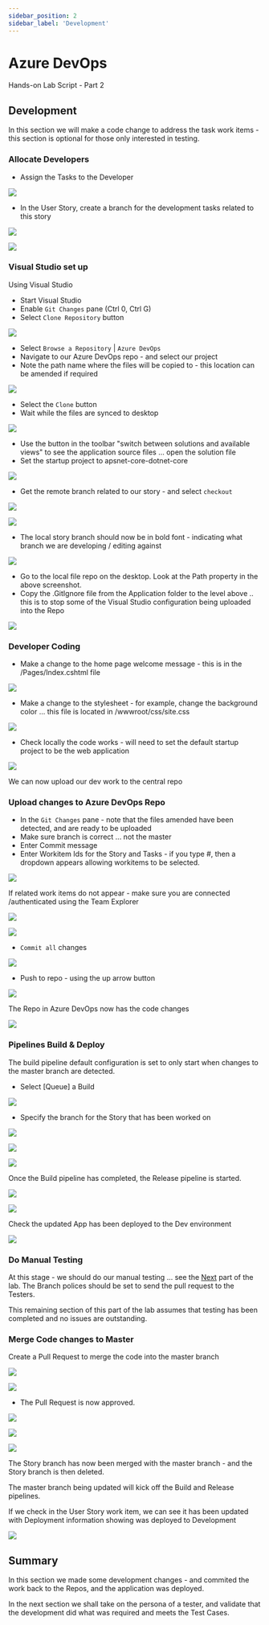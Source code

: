 ```yaml
---
sidebar_position: 2
sidebar_label: 'Development'
---
```


# Azure DevOps

Hands-on Lab Script - Part 2

## Development

In this section we will make a code change to address the task work items - this section is optional for those only interested in testing.

### Allocate Developers

- Assign the Tasks to the Developer

![](Images/TPTaskAssign.png)

- In the User Story, create a branch for the development tasks related to this story

![](Images/TPStoryCreateBranch.png)

![](Images/TPStoryCreateBranch2.png)

### Visual Studio set up

Using Visual Studio

- Start Visual Studio
- Enable `Git Changes` pane (Ctrl 0, Ctrl G)
- Select `Clone Repository` button

![](Images/TPVSClone1.png)

- Select `Browse a Repository` | `Azure DevOps`
- Navigate to our Azure DevOps repo - and select our project
- Note the path name where the files will be copied to - this location can be amended if required

![](Images/TPVSClone2.png)

- Select the `Clone` button
- Wait while the files are synced to desktop

![](Images/TPVSClone3.png)

- Use the button in the toolbar "switch between solutions and available views" to see the application source files ... open the solution file
- Set the startup project to apsnet-core-dotnet-core

![](Images/TPVSClone4.png)

- Get the remote branch related to our story - and select `checkout`

![](Images/TPVSClone5.png)

![](Images/TPVSClone6.png)

- The local story branch should now be in bold font - indicating what branch we are developing / editing against

![](Images/TPVSClone7.png)

- Go to the local file repo on the desktop.   Look at the Path property in the above screenshot.
- Copy the .GitIgnore file from the Application folder to the level above .. this is to stop some of the Visual Studio configuration being uploaded into the Repo

![](Images/TPVSClone8.png)

### Developer Coding

- Make a change to the home page welcome message - this is in the /Pages/Index.cshtml file

![](Images/TPVisualStudioCode1.png)

- Make a change to the stylesheet - for example, change the background color ... this file is located in /wwwroot/css/site.css

![](Images/TPVisualStudioCode2.png)

- Check locally the code works - will need to set the default startup project to be the web application

![](Images/TPRunWebApp.png)

We can now upload our dev work to the central repo

### Upload changes to Azure DevOps Repo

- In the `Git Changes` pane - note that the files amended have been detected, and are ready to be uploaded
- Make sure branch is correct ... not the master
- Enter Commit message
- Enter Workitem Ids for the Story and Tasks - if you type #, then a dropdown appears allowing workitems to be selected. 

![](Images/TPCommit1.png)

If related work items do not appear - make sure you are connected /authenticated using the Team Explorer

![](Images/TPCommit2a.png)

![](Images/TPCommit2.png)

- `Commit all` changes

![](Images/TPCommit3.png)

- Push to repo - using the up arrow button

![](Images/TPCommit4.png)

The Repo in Azure DevOps now has the code changes

![](Images/TPCommit5.png)

### Pipelines Build & Deploy

The build pipeline default configuration is set to only start when changes to the master branch are detected.

- Select [Queue] a Build

![](Images/TPQueueBuild1.png)

- Specify the branch for the Story that has been worked on

![](Images/TPQueueBuild2.png)

![](Images/TPQueueBuild3.png)

![](Images/TPQueueBuild4.png)

Once the Build pipeline has completed, the Release pipeline is started.

![](Images/TPQueueRelease1.png)

![](Images/TPDeployed1.png)

Check the updated App has been deployed to the Dev environment

![](Images/TPDeployed2.png)

### Do Manual Testing

At this stage - we should do our manual testing ... see the [Next](testplans-3.md) part of the lab.
The Branch polices should be set to send the pull request to the Testers.  

This remaining section of this part of the lab assumes that testing has been completed and no issues are outstanding.

### Merge Code changes to Master

Create a Pull Request to merge the code into the master branch

![](Images/TPPullRequest1.png)

![](Images/TPPullRequest2.png)

- The Pull Request is now approved.

![](Images/TPPullRequest3.png)

![](Images/TPPullRequest4.png)

![](Images/TPPullRequest5.png)

The Story branch has now been merged with the master branch - and the Story branch is then deleted.

The master branch being updated will kick off the Build and Release pipelines.

If we check in the User Story work item, we can see it has been updated with Deployment information showing was deployed to Development

![](Images/TPStoryDeployment.png)

## Summary

In this section we made some development changes - and commited the work back to the Repos, and the application was deployed.

In the next section we shall take on the persona of a tester, and validate that the development did what was required and meets the Test Cases.